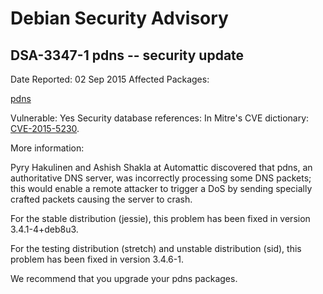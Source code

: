 
Debian Security Advisory
========================


DSA-3347-1 pdns -- security update
----------------------------------



Date Reported:
02 Sep 2015
Affected Packages:

[pdns](https://packages.debian.org/src:pdns)

Vulnerable:
Yes
Security database references:
In Mitre's CVE dictionary: [CVE-2015-5230](https://security-tracker.debian.org/tracker/CVE-2015-5230).  

More information:

Pyry Hakulinen and Ashish Shakla at Automattic discovered that pdns,
an authoritative DNS server, was incorrectly processing some DNS
packets; this would enable a remote attacker to trigger a DoS by
sending specially crafted packets causing the server to crash. 


For the stable distribution (jessie), this problem has been fixed in
version 3.4.1-4+deb8u3.


For the testing distribution (stretch) and unstable distribution
(sid), this problem has been fixed in version 3.4.6-1.


We recommend that you upgrade your pdns packages.





